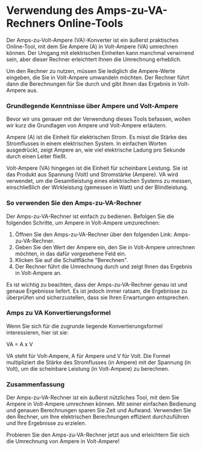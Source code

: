 Verwendung des Amps-zu-VA-Rechners Online-Tools
===============================================

Der Amps-zu-Volt-Ampere (VA)-Konverter ist ein äußerst praktisches Online-Tool, mit dem Sie Ampere (A) in Volt-Ampere (VA) umrechnen können. Der Umgang mit elektrischen Einheiten kann manchmal verwirrend sein, aber dieser Rechner erleichtert Ihnen die Umrechnung erheblich.

Um den Rechner zu nutzen, müssen Sie lediglich die Ampere-Werte eingeben, die Sie in Volt-Ampere umwandeln möchten. Der Rechner führt dann die Berechnungen für Sie durch und gibt Ihnen das Ergebnis in Volt-Ampere aus.

### Grundlegende Kenntnisse über Ampere und Volt-Ampere

Bevor wir uns genauer mit der Verwendung dieses Tools befassen, wollen wir kurz die Grundlagen von Ampere und Volt-Ampere erläutern.

Ampere (A) ist die Einheit für elektrischen Strom. Es misst die Stärke des Stromflusses in einem elektrischen System. In einfachen Worten ausgedrückt, zeigt Ampere an, wie viel elektrische Ladung pro Sekunde durch einen Leiter fließt.

Volt-Ampere (VA) hingegen ist die Einheit für scheinbare Leistung. Sie ist das Produkt aus Spannung (Volt) und Stromstärke (Ampere). VA wird verwendet, um die Gesamtleistung eines elektrischen Systems zu messen, einschließlich der Wirkleistung (gemessen in Watt) und der Blindleistung.

### So verwenden Sie den Amps-zu-VA-Rechner

Der Amps-zu-VA-Rechner ist einfach zu bedienen. Befolgen Sie die folgenden Schritte, um Ampere in Volt-Ampere umzurechnen:

1. Öffnen Sie den Amps-zu-VA-Rechner über den folgenden Link: Amps-zu-VA-Rechner.
2. Geben Sie den Wert der Ampere ein, den Sie in Volt-Ampere umrechnen möchten, in das dafür vorgesehene Feld ein.
3. Klicken Sie auf die Schaltfläche "Berechnen".
4. Der Rechner führt die Umrechnung durch und zeigt Ihnen das Ergebnis in Volt-Ampere an.

Es ist wichtig zu beachten, dass der Amps-zu-VA-Rechner genau ist und genaue Ergebnisse liefert. Es ist jedoch immer ratsam, die Ergebnisse zu überprüfen und sicherzustellen, dass sie Ihren Erwartungen entsprechen.

### Amps zu VA Konvertierungsformel

Wenn Sie sich für die zugrunde liegende Konvertierungsformel interessieren, hier ist sie:

VA = A x V

VA steht für Volt-Ampere, A für Ampere und V für Volt. Die Formel multipliziert die Stärke des Stromflusses (in Ampere) mit der Spannung (in Volt), um die scheinbare Leistung (in Volt-Ampere) zu berechnen.

### Zusammenfassung

Der Amps-zu-VA-Rechner ist ein äußerst nützliches Tool, mit dem Sie Ampere in Volt-Ampere umrechnen können. Mit seiner einfachen Bedienung und genauen Berechnungen sparen Sie Zeit und Aufwand. Verwenden Sie den Rechner, um Ihre elektrischen Berechnungen effizient durchzuführen und Ihre Ergebnisse zu erzielen.

Probieren Sie den Amps-zu-VA-Rechner jetzt aus und erleichtern Sie sich die Umrechnung von Ampere in Volt-Ampere!